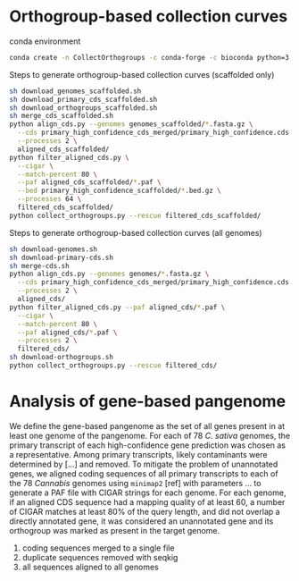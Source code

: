 # Orthogroup-based collection curves

conda environment
```sh
conda create -n CollectOrthogroups -c conda-forge -c bioconda python=3.10 awscli biopython cigar minimap2 numpy pandas seaborn seqkit tabix pyfaidx pybedtools
```

Steps to generate orthogroup-based collection curves (scaffolded only)
```sh
sh download_genomes_scaffolded.sh
sh download_primary_cds_scaffolded.sh
sh download_orthogroups_scaffolded.sh
sh merge_cds_scaffolded.sh
python align_cds.py --genomes genomes_scaffolded/*.fasta.gz \
  --cds primary_high_confidence_cds_merged/primary_high_confidence.cds.fasta.gz \
  --processes 2 \
  aligned_cds_scaffolded/
python filter_aligned_cds.py \
  --cigar \
  --match-percent 80 \
  --paf aligned_cds_scaffolded/*.paf \
  --bed primary_high_confidence_scaffolded/*.bed.gz \
  --processes 64 \
  filtered_cds_scaffolded/
python collect_orthogroups.py --rescue filtered_cds_scaffolded/
```

Steps to generate orthogroup-based collection curves (all genomes)
```sh
sh download-genomes.sh
sh download-primary-cds.sh
sh merge-cds.sh
python align_cds.py --genomes genomes/*.fasta.gz \
  --cds primary_high_confidence_cds_merged/primary_high_confidence.cds.fasta.gz \
  --processes 2 \
  aligned_cds/
python filter_aligned_cds.py --paf aligned_cds/*.paf \
  --cigar \
  --match-percent 80 \
  --paf aligned_cds/*.paf \
  --processes 2 \
  filtered_cds/
sh download-orthogroups.sh
python collect_orthogroups.py --rescue filtered_cds/
```

# Analysis of gene-based pangenome
We define the gene-based pangenome as the set of all genes present in at least one genome of the pangenome. For each of 78 _C. sativa_ genomes, the primary transcript of each high-confidence gene prediction was chosen as a representative. Among primary transcripts, likely contaminants were determined by [...] and removed. To mitigate the problem of unannotated genes, we aligned coding sequences of all primary transcripts to each of the 78 _Cannabis_ genomes using `minimap2` [ref] with parameters ... to generate a PAF file with CIGAR strings for each genome. For each genome, if an aligned CDS sequence had a mapping quality of at least 60, a number of CIGAR matches at least 80% of the query length, and did not overlap a directly annotated gene, it was considered an unannotated gene and its orthogroup was marked as present in the target genome.

1. coding sequences merged to a single file
2. duplicate sequences removed with seqkig
3. all sequences aligned to all genomes

